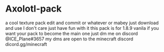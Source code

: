 # Axolotl-pack
a cool texture pack edit and commit or whatever or mabey just download and use I don't care just have fun with it 
this pack is for 1.8.9 vanila
if you want your pack to become the main one just dm me on discord @ICE_Plane#3657 my dms are open to the minecraft discord dicord.gg/minecraft

